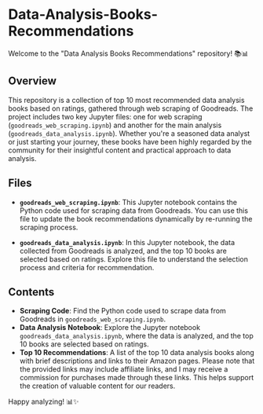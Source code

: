 # Data-Analysis-Books-Recommendations
Welcome to the "Data Analysis Books Recommendations" repository! 📚📊

## Overview

This repository is a collection of top 10 most recommended data analysis books based on ratings, gathered through web scraping of Goodreads. The project includes two key Jupyter files: one for web scraping (`goodreads_web_scraping.ipynb`) and another for the main analysis (`goodreads_data_analysis.ipynb`). Whether you're a seasoned data analyst or just starting your journey, these books have been highly regarded by the community for their insightful content and practical approach to data analysis.

## Files

- **`goodreads_web_scraping.ipynb`**: This Jupyter notebook contains the Python code used for scraping data from Goodreads. You can use this file to update the book recommendations dynamically by re-running the scraping process.

- **`goodreads_data_analysis.ipynb`**: In this Jupyter notebook, the data collected from Goodreads is analyzed, and the top 10 books are selected based on ratings. Explore this file to understand the selection process and criteria for recommendation.

## Contents

- **Scraping Code**: Find the Python code used to scrape data from Goodreads in `goodreads_web_scraping.ipynb`.
- **Data Analysis Notebook**: Explore the Jupyter notebook `goodreads_data_analysis.ipynb`, where the data is analyzed, and the top 10 books are selected based on ratings.
- **Top 10 Recommendations**: A list of the top 10 data analysis books along with brief descriptions and links to their Amazon pages. Please note that the provided links may include affiliate links, and I may receive a commission for purchases made through these links. This helps support the creation of valuable content for our readers.


Happy analyzing! 📊✨
